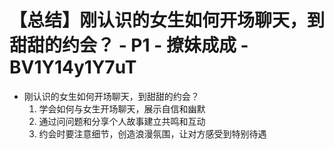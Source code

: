 # 【总结】刚认识的女生如何开场聊天，到甜甜的约会？ - P1 - 撩妹成成 - BV1Y14y1Y7uT

-   刚认识的女生如何开场聊天，到甜甜的约会？
    1.  学会如何与女生开场聊天，展示自信和幽默
    2.  通过问问题和分享个人故事建立共鸣和互动
    3.  约会时要注意细节，创造浪漫氛围，让对方感受到特别待遇